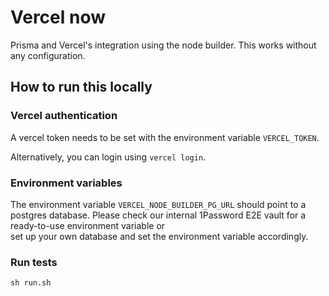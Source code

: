# Vercel now

Prisma and Vercel's integration using the node builder. This works without any configuration.

## How to run this locally

### Vercel authentication

A vercel token needs to be set with the environment variable `VERCEL_TOKEN`.

Alternatively, you can login using `vercel login`.

### Environment variables

The environment variable `VERCEL_NODE_BUILDER_PG_URL` should point to a postgres database.
Please check our internal 1Password E2E vault for a ready-to-use environment variable or  
set up your own database and set the environment variable accordingly.

### Run tests

```shell script
sh run.sh
```
